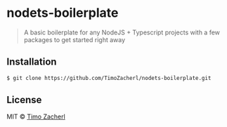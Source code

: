 # nodets-boilerplate

> A basic boilerplate for any NodeJS + Typescript projects with a few packages to get started right away

## Installation

```sh
$ git clone https://github.com/TimoZacherl/nodets-boilerplate.git
```

## License

MIT © [Timo Zacherl](https://timozacherl.com)
